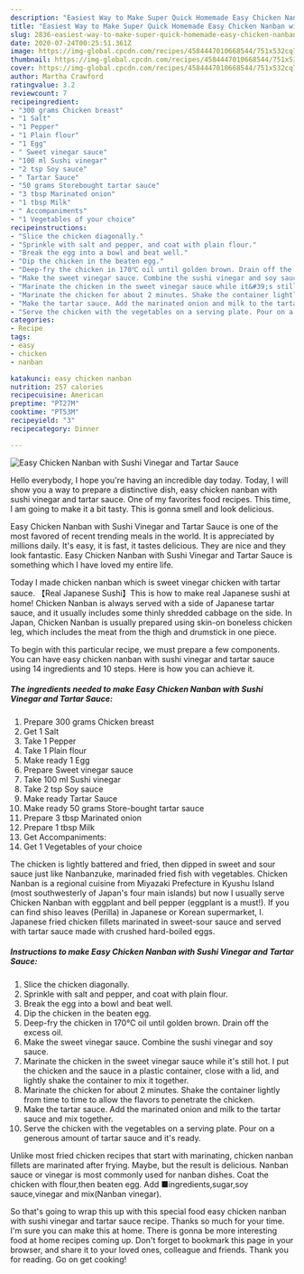```yaml
---
description: "Easiest Way to Make Super Quick Homemade Easy Chicken Nanban with Sushi Vinegar and Tartar Sauce"
title: "Easiest Way to Make Super Quick Homemade Easy Chicken Nanban with Sushi Vinegar and Tartar Sauce"
slug: 2836-easiest-way-to-make-super-quick-homemade-easy-chicken-nanban-with-sushi-vinegar-and-tartar-sauce
date: 2020-07-24T00:25:51.361Z
image: https://img-global.cpcdn.com/recipes/4584447010668544/751x532cq70/easy-chicken-nanban-with-sushi-vinegar-and-tartar-sauce-recipe-main-photo.jpg
thumbnail: https://img-global.cpcdn.com/recipes/4584447010668544/751x532cq70/easy-chicken-nanban-with-sushi-vinegar-and-tartar-sauce-recipe-main-photo.jpg
cover: https://img-global.cpcdn.com/recipes/4584447010668544/751x532cq70/easy-chicken-nanban-with-sushi-vinegar-and-tartar-sauce-recipe-main-photo.jpg
author: Martha Crawford
ratingvalue: 3.2
reviewcount: 7
recipeingredient:
- "300 grams Chicken breast"
- "1 Salt"
- "1 Pepper"
- "1 Plain flour"
- "1 Egg"
- " Sweet vinegar sauce"
- "100 ml Sushi vinegar"
- "2 tsp Soy sauce"
- " Tartar Sauce"
- "50 grams Storebought tartar sauce"
- "3 tbsp Marinated onion"
- "1 tbsp Milk"
- " Accompaniments"
- "1 Vegetables of your choice"
recipeinstructions:
- "Slice the chicken diagonally."
- "Sprinkle with salt and pepper, and coat with plain flour."
- "Break the egg into a bowl and beat well."
- "Dip the chicken in the beaten egg."
- "Deep-fry the chicken in 170℃ oil until golden brown. Drain off the excess oil."
- "Make the sweet vinegar sauce. Combine the sushi vinegar and soy sauce."
- "Marinate the chicken in the sweet vinegar sauce while it&#39;s still hot. I put the chicken and the sauce in a plastic container, close with a lid, and lightly shake the container to mix it together."
- "Marinate the chicken for about 2 minutes. Shake the container lightly from time to time to allow the flavors to penetrate the chicken."
- "Make the tartar sauce. Add the marinated onion and milk to the tartar sauce and mix together."
- "Serve the chicken with the vegetables on a serving plate. Pour on a generous amount of tartar sauce and it&#39;s ready."
categories:
- Recipe
tags:
- easy
- chicken
- nanban

katakunci: easy chicken nanban 
nutrition: 257 calories
recipecuisine: American
preptime: "PT27M"
cooktime: "PT53M"
recipeyield: "3"
recipecategory: Dinner

---
```



![Easy Chicken Nanban with Sushi Vinegar and Tartar Sauce](https://img-global.cpcdn.com/recipes/4584447010668544/751x532cq70/easy-chicken-nanban-with-sushi-vinegar-and-tartar-sauce-recipe-main-photo.jpg)

Hello everybody, I hope you're having an incredible day today. Today, I will show you a way to prepare a distinctive dish, easy chicken nanban with sushi vinegar and tartar sauce. One of my favorites food recipes. This time, I am going to make it a bit tasty. This is gonna smell and look delicious.

Easy Chicken Nanban with Sushi Vinegar and Tartar Sauce is one of the most favored of recent trending meals in the world. It is appreciated by millions daily. It's easy, it is fast, it tastes delicious. They are nice and they look fantastic. Easy Chicken Nanban with Sushi Vinegar and Tartar Sauce is something which I have loved my entire life.

Today I made chicken nanban which is sweet vinegar chicken with tartar sauce. 【Real Japanese Sushi】This is how to make real Japanese sushi at home! Chicken Nanban is always served with a side of Japanese tartar sauce, and it usually includes some thinly shredded cabbage on the side. In Japan, Chicken Nanban is usually prepared using skin-on boneless chicken leg, which includes the meat from the thigh and drumstick in one piece.


To begin with this particular recipe, we must prepare a few components. You can have easy chicken nanban with sushi vinegar and tartar sauce using 14 ingredients and 10 steps. Here is how you can achieve it.

<!--inarticleads1-->

##### The ingredients needed to make Easy Chicken Nanban with Sushi Vinegar and Tartar Sauce:

1. Prepare 300 grams Chicken breast
1. Get 1 Salt
1. Take 1 Pepper
1. Take 1 Plain flour
1. Make ready 1 Egg
1. Prepare  Sweet vinegar sauce
1. Take 100 ml Sushi vinegar
1. Take 2 tsp Soy sauce
1. Make ready  Tartar Sauce
1. Make ready 50 grams Store-bought tartar sauce
1. Prepare 3 tbsp Marinated onion
1. Prepare 1 tbsp Milk
1. Get  Accompaniments:
1. Get 1 Vegetables of your choice


The chicken is lightly battered and fried, then dipped in sweet and sour sauce just like Nanbanzuke, marinaded fried fish with vegetables. Chicken Nanban is a regional cuisine from Miyazaki Prefecture in Kyushu Island (most southwesterly of Japan&#39;s four main islands) but now I usually serve Chicken Nanban with eggplant and bell pepper (eggplant is a must!). If you can find shiso leaves (Perilla) in Japanese or Korean supermarket, I. Japanese fried chicken fillets marinated in sweet-sour sauce and served with tartar sauce made with crushed hard-boiled eggs. 

<!--inarticleads2-->

##### Instructions to make Easy Chicken Nanban with Sushi Vinegar and Tartar Sauce:

1. Slice the chicken diagonally.
1. Sprinkle with salt and pepper, and coat with plain flour.
1. Break the egg into a bowl and beat well.
1. Dip the chicken in the beaten egg.
1. Deep-fry the chicken in 170℃ oil until golden brown. Drain off the excess oil.
1. Make the sweet vinegar sauce. Combine the sushi vinegar and soy sauce.
1. Marinate the chicken in the sweet vinegar sauce while it&#39;s still hot. I put the chicken and the sauce in a plastic container, close with a lid, and lightly shake the container to mix it together.
1. Marinate the chicken for about 2 minutes. Shake the container lightly from time to time to allow the flavors to penetrate the chicken.
1. Make the tartar sauce. Add the marinated onion and milk to the tartar sauce and mix together.
1. Serve the chicken with the vegetables on a serving plate. Pour on a generous amount of tartar sauce and it&#39;s ready.


Unlike most fried chicken recipes that start with marinating, chicken nanban fillets are marinated after frying. Maybe, but the result is delicious. Nanban sauce or vinegar is most commonly used for nanban dishes. Coat the chicken with flour,then beaten egg. Add ■ingredients,sugar,soy sauce,vinegar and mix(Nanban vinegar). 

So that's going to wrap this up with this special food easy chicken nanban with sushi vinegar and tartar sauce recipe. Thanks so much for your time. I'm sure you can make this at home. There is gonna be more interesting food at home recipes coming up. Don't forget to bookmark this page in your browser, and share it to your loved ones, colleague and friends. Thank you for reading. Go on get cooking!
